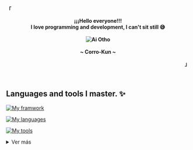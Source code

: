 <!-- Perfil -->
<p align="left"><strong><samp>「</samp></strong></p>

<p align="center">
    <b>
        ¡¡¡Hello everyone!!!
        <br>
        I love programming and development, I can't sit still 😅
        <br>
        <br>
        <img src="Idol.gif" alt="Ai Otho">
        <br>
        <br>
        ~ Corro-Kun ~
    </b>
</p>

<p align="right"><strong><samp>」</samp></strong></p>

<br>

## Languages and tools I master. ✨
[![My framwork](https://skillicons.dev/icons?i=nodejs,react,vite,astro,express,flutter,tauri,spring,rocket,fastapi)]()

[![My languages](https://skillicons.dev/icons?i=html,css,js,ts,py,dart,java,rust,mysql,mongodb)]()
<!-- postgres -->

[![My tools](https://skillicons.dev/icons?i=linux,arch,vscode,neovim,git,github)]()

<details>
    <summary>Ver más </summary>

## Details 👌

[![GitHub Streak](https://streak-stats.demolab.com?user=Corro-Kun&theme=dark&hide_border=true&border_radius=5&locale=es&type=png&background=45%2C1A1919%2C242424&fire=0F90EB&ring=0F9BEB&currStreakLabel=0FA4EB&dates=1FA9EBA2&currStreakNum=0F90EB&sideLabels=0AB3F7&sideNums=0F90EB)](https://git.io/streak-stats)
    
[![GitHub Streak](https://github-readme-stats.vercel.app/api?username=Corro-Kun&count_private=true&show_icons=true&border_radius=20&include_all_commits=true&line_height=21&hide_border=true&bg_color=262626&text_color=206E8C&title_color=139DF2&icon_color=58a6ff)](https://git.io/streak-stats)
    
[![Top Langs](https://github-readme-stats.vercel.app/api/top-langs/?username=Corro-Kun&layout=compact&line_height=21&border_radius=20&hide_border=true&bg_color=262626&text_color=206E8C&title_color=139DF2&icon_color=17A2FF")](https://github.com/anuraghazra/github-readme-stats)

</details>

